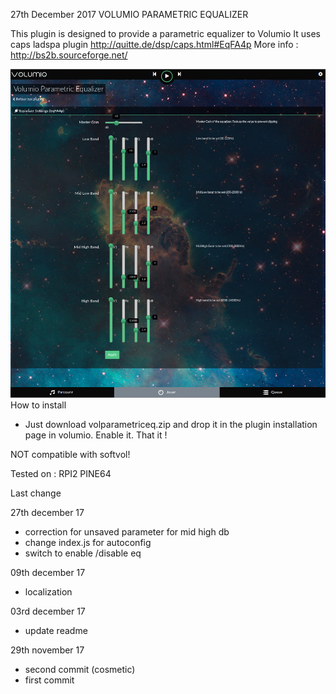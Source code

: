 27th December 2017
	VOLUMIO PARAMETRIC EQUALIZER



This plugin is designed to provide a parametric equalizer to Volumio
It uses caps ladspa plugin
http://quitte.de/dsp/caps.html#EqFA4p
More info : http://bs2b.sourceforge.net/

![Alt text](volparametriceq.jpg?raw=true "Parametric Equalizer")
How to install

- Just download volparametriceq.zip and drop it in the plugin installation page in volumio.
Enable it. That it !

NOT compatible with softvol!

Tested on :
RPI2
PINE64


Last change

27th december 17

- correction for unsaved parameter for mid high db
- change index.js for autoconfig
- switch to enable /disable eq

09th december 17

- localization

03rd december 17
- update readme
 
29th november 17
- second commit (cosmetic)
- first commit



